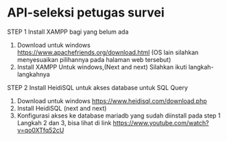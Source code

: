 # API-seleksi petugas survei

STEP 1 Install XAMPP bagi yang belum ada
1. Download untuk windows https://www.apachefriends.org/download.html (OS lain silahkan menyesuaikan pilihannya pada halaman web tersebut)
2. Install XAMPP Untuk windows,(Next and next) Silahkan ikuti langkah-langkahnya

STEP 2 Install HeidiSQL untuk akses database untuk SQL Query

1. Download untuk windows https://www.heidisql.com/download.php
2. Install HeidiSQL (next and next)
3. Konfigurasi akses ke database mariadb yang sudah diinstall pada step 1 Langkah 2 dan 3, bisa lihat di link https://www.youtube.com/watch?v=qo0XTfq52cU
